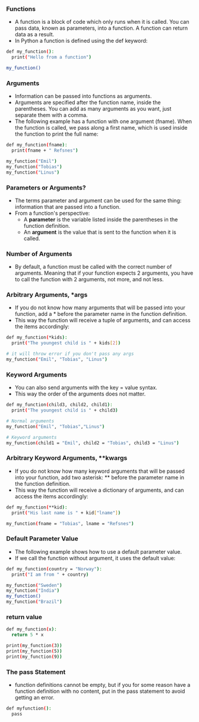 ### Functions
* A function is a block of code which only runs when it is called. You can pass data, known as parameters, into a function. A function can return data as a result.
* In Python a function is defined using the def keyword:
```bash
def my_function():
  print("Hello from a function")

my_function()
```

### Arguments
* Information can be passed into functions as arguments.
* Arguments are specified after the function name, inside the parentheses. You can add as many arguments as you want, just separate them with a comma.
* The following example has a function with one argument (fname). When the function is called, we pass along a first name, which is used inside the function to print the full name:
```bash
def my_function(fname):
  print(fname + " Refsnes")

my_function("Emil")
my_function("Tobias")
my_function("Linus") 
```

### Parameters or Arguments?
* The terms parameter and argument can be used for the same thing: information that are passed into a function.
* From a function's perspective:
  * A **parameter** is the variable listed inside the parentheses in the function definition.
  * An **argument** is the value that is sent to the function when it is called.

### Number of Arguments
* By default, a function must be called with the correct number of arguments. Meaning that if your function expects 2 arguments, you have to call the function with 2 arguments, not more, and not less.

### Arbitrary Arguments, *args
* If you do not know how many arguments that will be passed into your function, add a * before the parameter name in the function definition.
* This way the function will receive a tuple of arguments, and can access the items accordingly:
```bash
def my_function(*kids):
  print("The youngest child is " + kids[2])

# it will throw error if you don't pass any args
my_function("Emil", "Tobias", "Linus") 
```

### Keyword Arguments
* You can also send arguments with the key = value syntax.
* This way the order of the arguments does not matter.
```bash
def my_function(child3, child2, child1):
  print("The youngest child is " + child3)

# Normal arguments
my_function("Emil", "Tobias","Linus") 

# Keyword arguments
my_function(child1 = "Emil", child2 = "Tobias", child3 = "Linus") 
```

### Arbitrary Keyword Arguments, **kwargs
* If you do not know how many keyword arguments that will be passed into your function, add two asterisk: ** before the parameter name in the function definition.
* This way the function will receive a dictionary of arguments, and can access the items accordingly:
```bash
def my_function(**kid):
  print("His last name is " + kid["lname"])

my_function(fname = "Tobias", lname = "Refsnes") 
```

### Default Parameter Value
* The following example shows how to use a default parameter value.
* If we call the function without argument, it uses the default value:
```bash
def my_function(country = "Norway"):
  print("I am from " + country)

my_function("Sweden")
my_function("India")
my_function()
my_function("Brazil") 
```

### return value
```bash
def my_function(x):
  return 5 * x

print(my_function(3))
print(my_function(5))
print(my_function(9))
```

### The pass Statement
* function definitions cannot be empty, but if you for some reason have a function definition with no content, put in the pass statement to avoid getting an error.
```bash
def myfunction():
  pass 
```